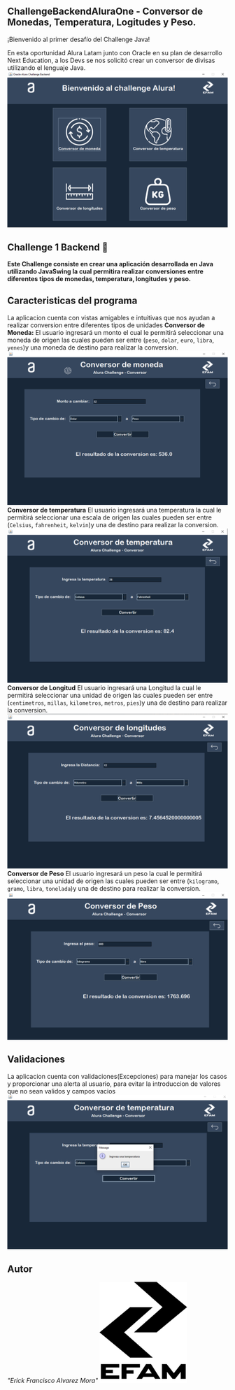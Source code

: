 ## ChallengeBackendAluraOne - Conversor de Monedas, Temperatura, Logitudes y Peso.
¡Bienvenido al primer desafío del Challenge Java!

En esta oportunidad Alura Latam junto con Oracle en su plan de desarrollo Next Education, a los Devs se nos solicitó crear un conversor de divisas utilizando el lenguaje Java.
![Vista principal del programa](./images/VistaInicio.png)

## Challenge 1 Backend 👋
**Este Challenge consiste en crear una aplicación desarrollada en Java utilizando JavaSwing la cual permitira realizar conversiones entre diferentes tipos de monedas, temperatura, longitudes y peso.**
 

 ## Caracteristicas del programa
 La aplicacion cuenta con vistas amigables e intuitivas que nos ayudan a realizar conversion entre diferentes tipos de unidades 
 **Conversor de Moneda:**
 El usuario ingresará un monto el cual le permitirá seleccionar una moneda de origen las cuales pueden ser entre (`peso`, `dolar`, `euro`, `libra`, `yenes`)y una moneda de destino para realizar la conversion.
 ![Vista conversion de moneda](images/VistaMoneda.png)
 **Conversor de temperatura**
El usuario ingresará una temperatura la cual le permitirá seleccionar una escala de origen las cuales pueden ser entre (`Celsius`, `fahrenheit`, `kelvin`)y una  de destino para realizar la conversion.
![Vista conversion de temperatura](images/VistaTemperatura.png)
**Conversor de Longitud**
El usuario ingresará una Longitud la cual le permitirá seleccionar una unidad de origen las cuales pueden ser entre (`centimetros`, `millas`, `kilometros`, `metros`, `pies`)y una  de destino para realizar la conversion.
![Vista conversion de temperatura](images/Vistalongitudes.png)
**Conversor de Peso**
El usuario ingresará un peso la cual le permitirá seleccionar una unidad de origen las cuales pueden ser entre (`kilogramo`,  `gramo`, `libra`, `tonelada`)y una  de destino para realizar la conversion.
![Vista conversion de temperatura](images/VistaPeso.png)

## Validaciones
La aplicacion cuenta con validaciones(Excepciones) para manejar los casos y proporcionar una alerta al usuario, para evitar la introduccion de valores que no sean validos y campos vacios
![Vista conversion de temperatura](images/validaciones.png)
## Autor
*"Erick Francisco Alvarez Mora"*
![Logo](images/efam-logo.png)